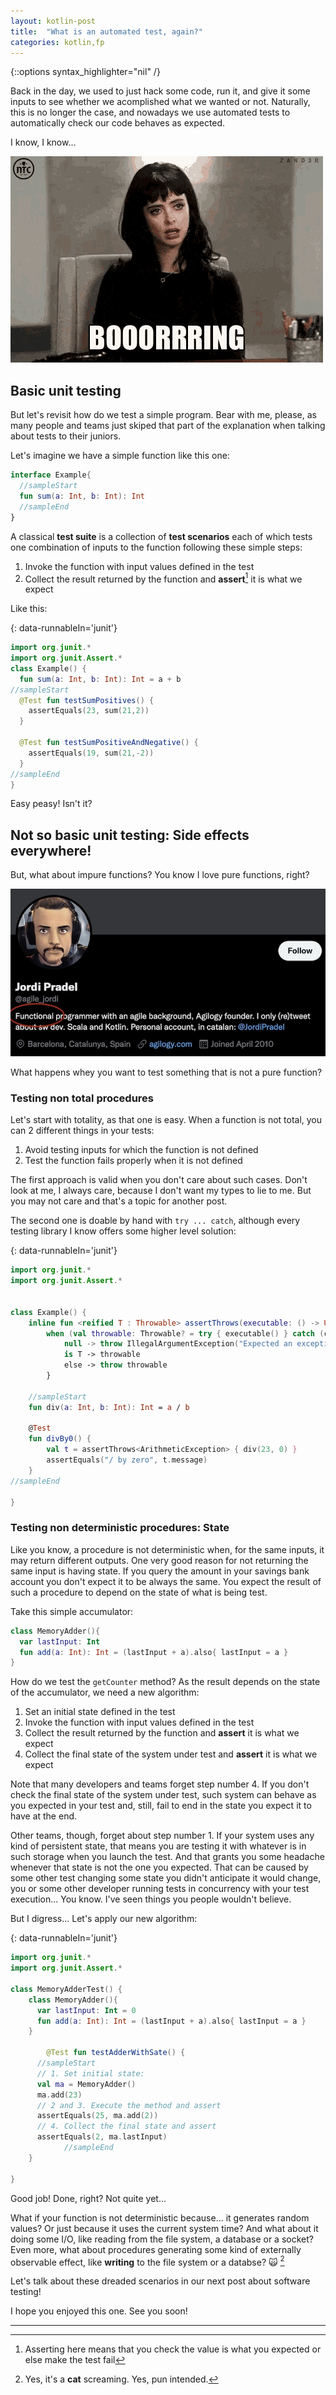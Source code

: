 ```yaml
---
layout: kotlin-post
title:  "What is an automated test, again?"
categories: kotlin,fp
---
```


{::options syntax_highlighter="nil" /}

Back in the day, we used to just hack some code, run it, and give it some inputs to see whether we acomplished what we wanted or not. Naturally, this is no longer the case, and nowadays we use automated tests to automatically check our code behaves as expected.

I know, I know... 

![Bored Boring GIF - Bored Boring Ntc - Descubre & Comparte GIFs](/assets/bored-boring.gif)

## Basic unit testing

But let's revisit how do we test a simple program. Bear with me, please, as many people and teams just skiped that part of the explanation when talking about tests to their juniors.

Let's imagine we have a simple function like this one:

```kotlin
interface Example{
  //sampleStart
  fun sum(a: Int, b: Int): Int
  //sampleEnd
}
```

A classical **test suite** is a collection of **test scenarios** each of which tests one combination of inputs to the function following these simple steps:

1. Invoke the function with input values defined in the test
2. Collect the result returned by the function and **assert**[^1] it is what we expect

Like this:

{: data-runnableIn='junit'}
```kotlin
import org.junit.*
import org.junit.Assert.*
class Example() {
  fun sum(a: Int, b: Int): Int = a + b
//sampleStart
  @Test fun testSumPositives() {
    assertEquals(23, sum(21,2))
  }

  @Test fun testSumPositiveAndNegative() {
    assertEquals(19, sum(21,-2))
  }
//sampleEnd    
}
```

Easy peasy! Isn't it?

## Not so basic unit testing: Side effects everywhere!

But, what about impure functions? You know I love pure functions, right?

<img src="/assets/agile_jordi.jpg" alt="agile_jordi" style="zoom:70%;" />

What happens whey you want to test something that is not a pure function?

### Testing non total procedures

Let's start with totality, as that one is easy. When a function is not total, you can 2 different things in your tests:

1. Avoid testing inputs for which the function is not defined
2. Test the function fails properly when it is not defined

The first approach is valid when you don't care about such cases. Don't look at me, I always care, because I don't want my types to lie to me. But you may not care and that's a topic for another post. 

The second one is doable by hand with `try ... catch`, although every testing library I know offers some higher level solution:

{: data-runnableIn='junit'}
```kotlin
import org.junit.*
import org.junit.Assert.*


class Example() {
    inline fun <reified T : Throwable> assertThrows(executable: () -> Unit): T =
        when (val throwable: Throwable? = try { executable() } catch (caught: Throwable) { caught } as? Throwable) {
            null -> throw IllegalArgumentException("Expected an exception of type ${T::class} but none was thrown")
            is T -> throwable
            else -> throw throwable
        }

    //sampleStart
    fun div(a: Int, b: Int): Int = a / b

    @Test
    fun divBy0() {
        val t = assertThrows<ArithmeticException> { div(23, 0) }
        assertEquals("/ by zero", t.message)
    }
//sampleEnd

}
```

### Testing non deterministic procedures: State

Like you know, a procedure is not deterministic when, for the same inputs, it may return different outputs. One very good reason for not returning the same input is having state. If you query the amount in your savings bank account you don't expect it to be always the same. You expect the result of such a procedure to depend on the state of what is being test.

Take this simple accumulator:

```kotlin
class MemoryAdder(){
  var lastInput: Int
  fun add(a: Int): Int = (lastInput + a).also{ lastInput = a }
}
```

How do we test the `getCounter` method? As the result depends on the state of the accumulator, we need a new algorithm:
1. Set an initial state defined in the test
2. Invoke the function with input values defined in the test
3. Collect the result returned by the function and **assert** it is what we expect
4. Collect the final state of the system under test and **assert** it is what we expect

Note that many developers and teams forget step number 4. If you don't check the final state of the system under test, such system can behave as you expected in your test and, still, fail to end in the state you expect it to have at the end.

Other teams, though, forget about step number 1. If your system uses any kind of persistent state, that means you are testing it with whatever is in such storage when you launch the test. And that grants you some headache whenever that state is not the one you expected. That can be caused by some other test changing some state you didn't anticipate it would change, you or some other developer running tests in concurrency with your test execution... You know. I've seen things you people wouldn't believe.

But I digress... Let's apply our new algorithm:

{: data-runnableIn='junit'}
```kotlin
import org.junit.*
import org.junit.Assert.*

class MemoryAdderTest() {
    class MemoryAdder(){
      var lastInput: Int = 0
      fun add(a: Int): Int = (lastInput + a).also{ lastInput = a }
    }

		@Test fun testAdderWithSate() {
      //sampleStart
      // 1. Set initial state:
      val ma = MemoryAdder()
      ma.add(23)
      // 2 and 3. Execute the method and assert
      assertEquals(25, ma.add(2))
      // 4. Collect the final state and assert
      assertEquals(2, ma.lastInput)
			//sampleEnd
    }

}
```

Good job! Done, right? Not quite yet...

What if your function is not deterministic because... it generates random values? Or just because it uses the current system time? And what about it doing some I/O, like reading from the file system, a database or a socket? Even more, what about procedures generating some kind of externally observable effect, like **writing** to the file system or a databse? 🙀 [^2]

Let's talk about these dreaded scenarios in our next post about software testing!

I hope you enjoyed this one. See you soon!

---


[^1]: Asserting here means that you check the value is what you expected or else make the test fail
[^2]: Yes, it's a **cat** screaming. Yes, pun intended.